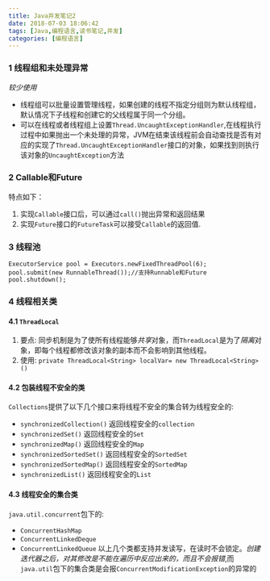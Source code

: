 ```yaml
---
title: Java并发笔记2
date: 2018-07-03 18:06:42
tags: [Java,编程语言,读书笔记,并发]
categories: [编程语言]
---
```


### 1 线程组和未处理异常
*较少使用*

- 线程组可以批量设置管理线程，如果创建的线程不指定分组则为默认线程组，默认情况下子线程和创建它的父线程属于同一个分组。
- 可以在线程或者线程组上设置`Thread.UncaughtExceptionHandler`,在线程执行过程中如果抛出一个未处理的异常，JVM在结束该线程前会自动查找是否有对应的实现了`Thread.UncaughtExceptionHandler`接口的对象，如果找到则执行该对象的`UncaughtException`方法

### 2 Callable和Future
特点如下：
1. 实现`Callable`接口后，可以通过`call()`抛出异常和返回结果
2. 实现`Future`接口的`FutureTask`可以接受`Callable`的返回值.

### 3 线程池
`ExecutorService pool = Executors.newFixedThreadPool(6);
pool.submit(new RunnableThread());//支持Runnable和Future
pool.shutdown();`

### 4 线程相关类
#### 4.1 `ThreadLocal`
1. 要点: 同步机制是为了使所有线程能够*共享*对象，而`ThreadLocal`是为了*隔离*对象，即每个线程都修改该对象的副本而不会影响到其他线程。
2. 使用: `private ThreadLocal<String> localVar= new ThreadLocal<String>()`

#### 4.2 包装线程不安全的类
`Collections`提供了以下几个接口来将线程不安全的集合转为线程安全的:
- `synchronizedCollection()` 返回线程安全的`collection`
- `synchronizedSet()` 返回线程安全的`Set`
- `synchronizedMap()` 返回线程安全的`Map`
- `synchronizedSortedSet()` 返回线程安全的`SortedSet`
- `synchronizedSortedMap()` 返回线程安全的`SortedMap`
- `synchronizedList()` 返回线程安全的`List`

#### 4.3 线程安全的集合类
`java.util.concurrent`包下的:
- `ConcurrentHashMap`
- `ConcurrentLinkedDeque`
- `ConcurrentLinkedQueue`
以上几个类都支持并发读写，在读时不会锁定。*创建迭代器之后，对其修改是不能在遍历中反应出来的，而且不会报错*,而`java.util`包下的集合类是会报`ConcurrentModificationException`的异常的
